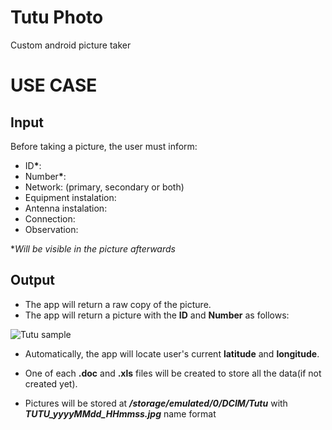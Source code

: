 # Tutu Photo
Custom android picture taker

# USE CASE

## Input

Before taking a picture, the user must inform:

* ID<strong>*</strong>: 
* Number<strong>*</strong>: 
* Network: (primary, secondary or both)
* Equipment instalation: 
* Antenna instalation: 
* Connection: 
* Observation: 

*_Will be visible in the picture afterwards_

## Output
* The app will return a raw copy of the picture.
* The app will return a picture with the **ID** and **Number** as follows: 

![Tutu sample](https://i.imgur.com/mCkL0Je.jpg)

* Automatically, the app will locate user's current **latitude** and **longitude**.

* One of each **.doc** and **.xls** files will be created to store all the data(if not created yet).

* Pictures will be stored at ***/storage/emulated/0/DCIM/Tutu*** with ***TUTU_yyyyMMdd_HHmmss.jpg*** name format